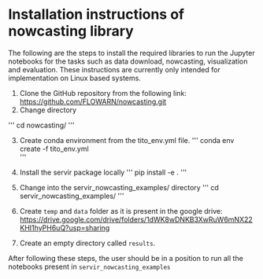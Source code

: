 # Installation instructions of nowcasting library


The following are the steps to install the required libraries to run the Jupyter notebooks for the tasks such as data download, nowcasting, visualization and evaluation. These instructions are currently only intended for implementation on Linux based systems.


1.	Clone the GitHub repository from the following link: https://github.com/FLOWARN/nowcasting.git 
2. Change directory

'''
cd nowcasting/
'''

3.	Create conda environment from the tito_env.yml file.
'''
conda env create -f tito_env.yml   
'''
4.	Install the servir package locally
'''
pip install -e .
'''

5.	Change into the servir_nowcasting_examples/ directory
'''
cd servir_nowcasting_examples/
'''
6.	Create `temp` and `data`  folder as it is present in the google drive: https://drive.google.com/drive/folders/1dWK8wDNKB3XwRuW6mNX22KHI1hyPH6uQ?usp=sharing 

7.	Create an empty directory called `results`.


After following these steps, the user should be in a position to run all the notebooks present in `servir_nowcasting_examples`
